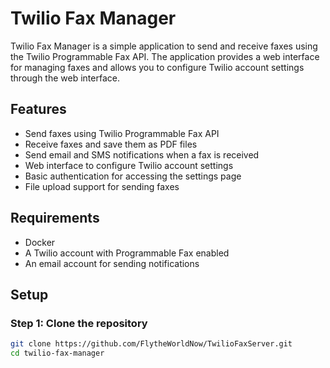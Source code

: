 # Twilio Fax Manager

Twilio Fax Manager is a simple application to send and receive faxes using the Twilio Programmable Fax API. The application provides a web interface for managing faxes and allows you to configure Twilio account settings through the web interface.

## Features

- Send faxes using Twilio Programmable Fax API
- Receive faxes and save them as PDF files
- Send email and SMS notifications when a fax is received
- Web interface to configure Twilio account settings
- Basic authentication for accessing the settings page
- File upload support for sending faxes

## Requirements

- Docker
- A Twilio account with Programmable Fax enabled
- An email account for sending notifications

## Setup

### Step 1: Clone the repository

```sh
git clone https://github.com/FlytheWorldNow/TwilioFaxServer.git
cd twilio-fax-manager

